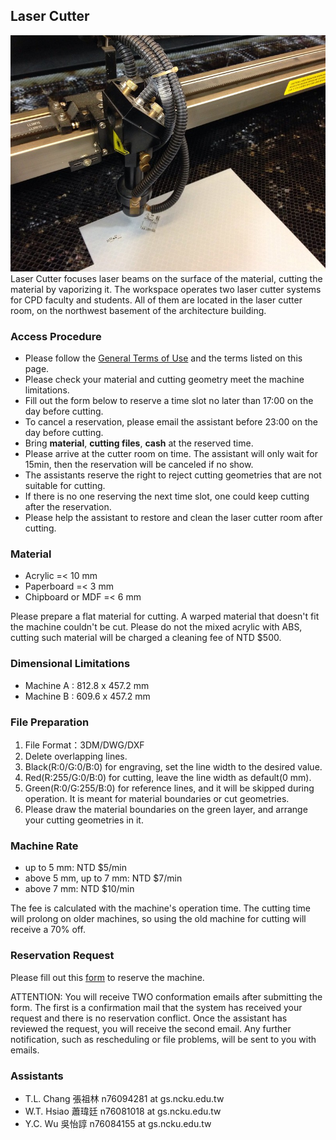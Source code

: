 ## Laser Cutter
![laser_cutter](/assets/img/hardware/laser-cutter.jpg)
Laser Cutter focuses laser beams on the surface of the material, cutting the material by vaporizing it.
The workspace operates two laser cutter systems for CPD faculty and students. All of them are located in the laser cutter room, on the northwest basement of the architecture building.

### Access Procedure
* Please follow the [General Terms of Use](https://raccoon-ncku.github.io/pages/info/internal-general-terms.html) and the terms listed on this page.
* Please check your material and cutting geometry meet the machine limitations.
* Fill out the form below to reserve a time slot no later than 17:00 on the day before cutting.
* To cancel a reservation, please email the assistant before 23:00 on the day before cutting.
* Bring **material**, **cutting files**, **cash** at the reserved time.
* Please arrive at the cutter room on time. The assistant will only wait for 15min, then the reservation will be canceled if no show.
* The assistants reserve the right to reject cutting geometries that are not suitable for cutting.
* If there is no one reserving the next time slot, one could keep cutting after the reservation.
* Please help the assistant to restore and clean the laser cutter room after cutting.

### Material
* Acrylic =< 10 mm
* Paperboard =< 3 mm
* Chipboard or MDF =< 6 mm

Please prepare a flat material for cutting. A warped material that doesn't fit the machine couldn't be cut.
Please do not the mixed acrylic with ABS, cutting such material will be charged a cleaning fee of NTD $500.

### Dimensional Limitations
* Machine A : 812.8 x 457.2 mm
* Machine B : 609.6 x 457.2 mm

### File Preparation
1. File Format：3DM/DWG/DXF
2. Delete overlapping lines.
3. Black(R:0/G:0/B:0) for engraving, set the line width to the desired value.
4. Red(R:255/G:0/B:0) for cutting, leave the line width as default(0 mm).
5. Green(R:0/G:255/B:0) for reference lines, and it will be skipped during operation. It is meant for material boundaries or cut geometries.
6. Please draw the material boundaries on the green layer, and arrange your cutting geometries in it.

### Machine Rate
* up to 5 mm: NTD $5/min
* above 5 mm, up to 7 mm: NTD $7/min
* above 7 mm: NTD $10/min

The fee is calculated with the machine's operation time.
The cutting time will prolong on older machines, so using the old machine for cutting will receive a 70% off.

### Reservation Request
Please fill out this [form](https://docs.google.com/forms/d/e/1FAIpQLSfb7LfBw3krto0ne0Xhq992D16tcGEgtaDMYD9pogVkKNA3yg/viewform?vc=0&c=0&w=1&flr=0) to reserve the machine.

ATTENTION: You will receive TWO conformation emails after submitting the form. The first is a confirmation mail that the system has received your request and there is no reservation conflict. Once the assistant has reviewed the request, you will receive the second email. Any further notification, such as rescheduling or file problems, will be sent to you with emails.


### Assistants
* T.L. Chang 張祖林 n76094281 at gs.ncku.edu.tw
* W.T. Hsiao 蕭瑋廷 n76081018 at gs.ncku.edu.tw
* Y.C. Wu 吳怡諄 n76084155 at gs.ncku.edu.tw